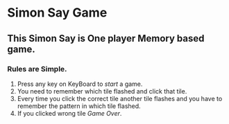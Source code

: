 # Simon Say Game
## This Simon Say is One player Memory based game.

### __Rules__ are Simple.

1. Press any key on KeyBoard to _start_ a game.
2. You need to remember which tile flashed and click that tile.
3. Every time you click the correct tile another tile flashes and you have to remember the pattern in which tile flashed. 
4. If you clicked wrong tile _Game Over_.


